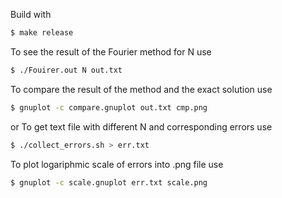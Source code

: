 Build with
```bash
$ make release
```
To see the result of the Fourier method for N use
```bash
$ ./Fouirer.out N out.txt
```
To compare the result of the method and the exact solution use
```bash
$ gnuplot -c compare.gnuplot out.txt cmp.png
```
or
To get text file with different N and corresponding errors use
```bash
$ ./collect_errors.sh > err.txt
```
To plot logariphmic scale of errors into .png file use
```bash
$ gnuplot -c scale.gnuplot err.txt scale.png
```
